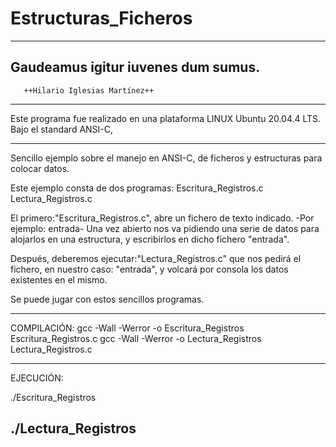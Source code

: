 # Estructuras_Ficheros

  
----------------------------------------------
   Gaudeamus igitur iuvenes dum sumus.
----------------------------------------------
       ++Hilario Iglesias Martínez++
---------------------------------------------
Este programa fue realizado en una plataforma
LINUX Ubuntu 20.04.4 LTS.
Bajo el standard ANSI-C,
 
-------------------------------------------

Sencillo ejemplo sobre el manejo
en ANSI-C, de ficheros y estructuras para
colocar datos.

Este ejemplo consta de dos programas:
Escritura_Registros.c
Lectura_Registros.c

El primero:"Escritura_Registros.c", abre 
un fichero de texto indicado.
-Por ejemplo: entrada-
Una vez abierto nos va pidiendo 
una serie de datos para alojarlos en una estructura,
y escribirlos en dicho fichero "entrada".

Después, deberemos ejecutar:"Lectura_Registros.c"
que  nos pedirá  el fichero, en nuestro caso:
 "entrada", y volcará por consola
los datos existentes en el mismo.

Se puede jugar con estos sencillos programas.
**************************************************************
COMPILACIÓN:
gcc -Wall -Werror -o  Escritura_Registros Escritura_Registros.c
gcc -Wall -Werror  -o Lectura_Registros Lectura_Registros.c

------------------------------------------------------------
EJECUCIÓN:

./Escritura_Registros

./Lectura_Registros 
----------------------------------------------------------



